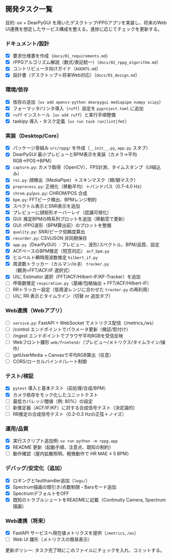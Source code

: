 ## 開発タスク一覧

目的: uv + DearPyGUI を用いたデスクトップrPPGアプリを実装し、将来のWeb UI連携を想定したサービス構成を整える。進捗に応じてチェックを更新する。

### ドキュメント/設計
- [x] 要求仕様書を作成（`docs/01_requirements.md`）
- [x] rPPGアルゴリズム解説（数式$/$表記統一）（`docs/02_rppg_algorithm.md`）
- [x] コントリビュータ向けガイド（`AGENTS.md`）
- [x] 設計書（デスクトップ＋将来Web対応）（`docs/03_design.md`）

### 環境/依存
- [x] 依存の追加（`uv add opencv-python dearpygui mediapipe numpy scipy`）
- [x] フォーマッタ/リンタ導入（`ruff`）設定を `pyproject.toml` に追加
- [x] `ruff` インストール（`uv add ruff`）と実行手順整備
- [x] taskipy 導入・タスク定義（`uv run task run|lint|fmt`）

### 実装（Desktop/Core）
- [x] パッケージ骨組み `src/rppg/` を作成（`__init__.py`, `app.py` スタブ）
- [x] DearPyGUI 最小プレビューとBPM表示を実装（カメラ→平均RGB→POS→BPM）
- [x] `capture.py`: カメラ取得（OpenCV）、FPS計測、タイムスタンプ（UI組込み）
- [x] `roi.py`: 顔検出（MediaPipe）＋スキンマスク（頬/額マスク）
- [x] `preprocess.py`: 正規化（移動平均）＋バンドパス（0.7–4.0 Hz）
- [x] `chrom.py`/`pos.py`: CHROM/POS 合成
- [x] `bpm.py`: FFTピーク検出、BPMレンジ制約
- [x] スペクトル表示とSNR表示を追加
- [x] プレビューに顔矩形オーバーレイ（認識可視化）
- [x] GUI: 推定BPMの時系列プロットを追加（移動窓で更新）
- [x] GUI: rPPG波形（BPM算出前）のプロットを整備
- [x] `quality.py`: SNR/ピーク信頼度算出
- [x] `recorder.py`: CSV/JSON 非同期保存
- [x] `app.py`（DearPyGUI）: プレビュー、波形/スペクトル、BPM/品質、設定
- [x] ACFベースのBPM推定（短窓対応） `acf_bpm.py`
- [x] ヒルベルト瞬時周波数推定 `hilbert_if.py`
- [x] 周波数トラッカー（カルマン/α-β） `tracker.py`（観測=FFT/ACF/IF 選択式）
- [x] UIに Estimator 選択（FFT/ACF/Hilbert-IF/KF-Tracker）を追加
- [ ] 呼吸数推定 `respiration.py`（基線/包絡抽出 + FFT/ACF/Hilbert-IF）
- [ ] RRトラッカー設定（低周波レンジに合わせた `tracker.py` の再利用）
- [ ] UIに RR 表示とタイムライン（切替 or 追加タブ）

### Web連携（Webアプリ）
- [ ] `service.py`: FastAPI + WebSocket でメトリクス配信（/metrics,/ws）
- [ ] /control エンドポイントでパラメータ更新（検証/型付け）
- [ ] /ingest エンドポイントでブラウザ平均RGBを受信反映
- [ ] Webフロント雛形 `web/frontend/`（プレビュー/メトリクス/タイムライン/操作）
- [ ] getUserMedia + Canvasで平均RGB算出（任意）
- [ ] CORS/ローカルバインド/レート制御

### テスト/検証
- [x] `pytest` 導入と基本テスト（前処理/合成/BPM）
- [x] カメラ依存をモック化したユニットテスト
- [ ] 最低カバレッジ閾値（例: 80%）の設定
- [ ] 新推定器（ACF/IF/KF）に対する合成信号テスト（決定論的）
- [ ] RR推定の合成信号テスト（0.2–0.3 Hzの正弦＋ノイズ）

### 運用/品質
- [x] 実行スクリプト追加例: `uv run python -m rppg.app`
- [x] README 更新（起動手順、注意点、既知の制約）
- [ ] 動作確認（屋内拡散照明、軽微動作で HR MAE ≤ 5 BPM）

### デバッグ/安定化（追加）
- [x] ロギングとfaulthandler追加（`logs/`）
- [x] Spectrum描画の間引き/点数制限・Barsモード追加
- [x] SpectrumデフォルトをOFF
 - [x] 既知のトラブルシュートをREADMEに記載（Continuity Camera, Spectrum描画）

### Web連携（将来）
- [x] FastAPI サービスへ現在値メトリクスを提供（`/metrics`, `/ws`）
- [ ] Web UI 雛形（メトリクスの簡易表示）

更新ポリシー: タスク完了時にこのファイルにチェックを入れ、コミットする。
